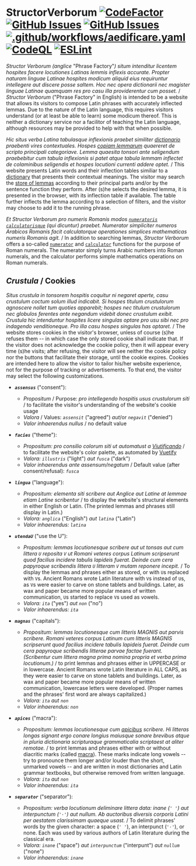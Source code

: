 # StructorVerborum [![CodeFactor](https://www.codefactor.io/repository/github/hunter-richardson/structorverborum/badge)](https://www.codefactor.io/repository/github/hunter-richardson/structorverborum)  [![GitHub Issues](https://img.shields.io/github/issues-raw/hunter-richardson/structorVerborum?logo=github)](https://github.com/hunter-richardson/structorVerborum/issues)  [![GitHub Issues](https://img.shields.io/github/issues-pr/hunter-richardson/structorVerborum?logo=github)](https://github.com/hunter-richardson/structorVerborum/pulls)  [![.github/workflows/aedificare.yaml](https://github.com/hunter-richardson/structorVerborum/actions/workflows/aedificare.yaml/badge.svg?branch=princeps)](https://github.com/hunter-richardson/structorVerborum/actions/workflows/aedificare.yaml)  [![CodeQL](https://github.com/hunter-richardson/structorVerborum/actions/workflows/github-code-scanning/codeql/badge.svg?branch=princeps)](https://github.com/hunter-richardson/structorVerborum/actions/workflows/github-code-scanning/codeql)  [![ESLint](https://github.com/hunter-richardson/structorVerborum/actions/workflows/eslint.yml/badge.svg?branch=princeps)](https://github.com/hunter-richardson/structorVerborum/actions/workflows/eslint.yml)

*Structor Verborum (anglice* "Phrase Factory"*) situm intenditur licentem hospites facere locutiones Latinas lemmis inflexis accurate. Propter naturam linguae Latinae hospites modicum aliquid eius requiruntur intellegere aut discere posse saltem. Hoc nec opera dictionarii nec magister linguae Latinae quamquam res pro casu illa providerentur cum posset.* / *Structor Verborum* ("Phrase Factory" in English) is intended to be a website that allows its visitors to compose Latin phrases with accurately inflected lemmas. Due to the nature of the Latin language, this requires visitors understand (or at least be able to learn) some modicum thereof. This is neither a dictionary service nor a facilitor of teaching the Latin language, although resources may be provided to help with that when possible.

*Hic situs verba Latina tabulasque inflexionis praebet similiter [dictionario](https://latinitium.com/latin-dictionaries) praebenti vires contextuales. Hospes [copiam lemmarum](/res/lemmae) quaereret de scripto principali categoriave. Lemma quaesita tonsori ante seligendum praebebitur cum tabula inflexionis si patet atque tabula lemmam inflectet de colaminibus seligendis et hospes locutioni currenti addere optet.* / This website presents Latin words and their inflection tables similiar to a [dictionary](https://latinitium.com/latin-dictionaries) that presents their contextual meanings. The visitor may search the [store of lemmas](/res/lemmae) according to their principal parts and/or by the sentence function they perform. After (s)he selects the desired lemma, it is presented in the browser, with its inflection table if available. The table further inflects the lemma according to a selection of filters, and the visitor may choose to add it to the running phrase.

*Et Structor Verborum pro numeris Romanis modos [`numeratoris`](/src/facies/numerare.vue) [`calculatorisque`](/src/facies/numerare.vue) (qui dicuntur) praebet. Numerator simpliciter numeros Arabicos Romanis facit calculatorque operationes simplices mathematicas numeris Romanis agit.* / In addition to searching lemmas, *Structor Verborum* offers a so-called [`numerator`](/src/facies/numerare.vue) and [`calculator`](/src/facies/calculare.vue) functions for the purpose of Roman numerals. The numerator simply turns Arabic numbers into Roman numerals, and the calculator performs simple mathematics operations on Roman numerals.

## *Crustula* / Cookies

*Situs crustula in tonsorem hospitis coquitur ni negaret aperte, casu crustulum coctum solum illud indicabit. Si hospes titulum crustulorum agnoscere nollet tum quoties apparebit; hospes nec titulum crustulorum nec globulos ferentes ante negandum videbit donec crustulum exibit. Crustula hic intenduntur hospites licere singulas optare pro usu sibi nec pro indagendo venditioneque. Pro illa casu hospes singulas has optaret.* / The website stores cookies in the visitor's browser, unless of course (s)he refuses them -- in which case the only stored cookie shall indicate that. If the visitor does not acknowledge the cookie policy, then it will appear every time (s)he visits; after refusing, the visitor will see neither the cookie policy nor the buttons that facilitate their storage, until the cookie expires. Cookies are intended here to allow the visitor to tailor his/her website experience, not for the purpose of tracking or advertisements. To that end, the visitor may select the following customizations.

* ***`assensus`*** ("consent"):
  * *Propositum* / Purpose: *pro intellegendo hospitis usus crustulorum siti* / to facilitate the visitor's understanding of the website's cookie usage
  * *Valora* / Values: *`assensit`* ("agreed") *aut*/or *`negavit`* ("denied")
  * *Valor inhaerendus nullus* / no default value

* ***`facies`*** ("theme"):
  * *Propositum: pro consilio colorum siti ut automatust a [Viutificando](https://vuetifyjs.com)* / to facilitate the website's color palette, as automated by [Vuetify](https://vuetifyjs.com)
  * *Valora: `illustris`* ("light") *aut `fusca`* ("dark")
  * *Valor inhaerendus ante assensum/negatum* / Default value (after consent/refusal): *`fusca`*

* ***`lingua`*** ("language"):
  * *Propositum: elementa siti scribere aut Anglice aut Latine at lemmae etiam Latine scribentur* / to display the website's structural elements in either English or Latin. (The printed lemmas and phrases still display in Latin.)
  * *Valora: `anglica`* ("English") *aut `latina`* ("Latin")
  * *Valor inhaerendus: `latina`*

* ***`utendaU`*** ("use the U"):
  * *Propositum: lemmas locutionesque scribere aut ut tonsas aut cum littera `U` reposita `V` ut Romani veteres corpus Latinum scripserunt quod facilius incidere tabulis lapideis fuerat. Deinde cum cera papyroque scribendis littera `U` litteram `V` mutam reponere incepit.* / To display the lemmas and phrases either as stored, or with `U`s replaced with `V`s. Ancient Romans wrote Latin literature with `V`s instead of `U`s, as `V`s were easier to carve on stone tablets and buildings. Later, as wax and paper became more popular means of written communication, `U`s started to replace `V`s used as vowels.
  * *Valora: `ita`* ("yes") *aut `non`* ("no")
  * *Valor inhaerendus: `ita`*

* ***`magnas`*** ("capitals"):
  * *Propositum: lemmas locutionesque cum litteris MAGNIS aut parvis scribere. Romani veteres corpus Latinum cum litteris MAGNIS scripserunt quod facilius incidere tabulis lapideis fuerat. Deinde cum cera papyroque scribendis litterae parvae factae fuerant. (Scribentur cum littera magna prima nomina propria et verba prima locutionum.)* / to print lemmas and phrases either in UPPERCASE or in lowercase. Ancient Romans wrote Latin literature in ALL CAPS, as they were easier to carve on stone tablets and buildings. Later, as wax and paper became more popular means of written communication, lowercase letters were developed. (Proper names and the phrases' first word are always capitalized.)
  * *Valora: `ita` aut `non`*
  * *Valor inhaerendus: `non`*

* ***`apices`*** ("macra"):
  * *Propositum: lemmas locutionesque cum [apicibus](https://wikipedia.org/wiki/Macron_(diacritic)) scribere. Hi litteras longas signant ergo conare longius maiusque sonare brevibus atque in pluria dictionaria scripturaque grammaticalia scriptaest at aliter remotae.* / to print lemmas and phrases either with or without diacritic marks (called [macra](https://wikipedia.org/wiki/Macron_(diacritic))). These marks indicate long vowels -- try to pronounce them longer and/or louder than the short, unmarked vowels -- and are written in most dictionaries and Latin grammar textbooks, but otherwise removed from written language.
  * *Valora: `ita` aut `non`*
  * *Valor inhaerendus: `ita`*

* ***`separator`*** ("separator"):
  * *Propositum: verba locutionum deliminare littera data: inane (`' '`) aut interpunctum (`'·'`) aut nullum. Ab auctoribus diversis corporis Latini per aestatem clarissimam quaeque usast.* / To delimit phrases' words by the given character: a space (`' '`), an interpunct (`'·'`), or none. Each was used by various authors of Latin literature during the classical era.
  * *Valora: `inane`* ("space") *aut `interpunctum`* ("interpunt") *aut `nullum`* ("none")
  * *Valor inhaerendus: `inane`*
